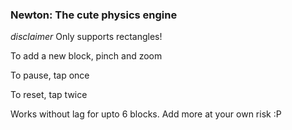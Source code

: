 ### Newton: The cute physics engine
_disclaimer_ Only supports rectangles!

To add a new block, pinch and zoom

To pause, tap once

To reset, tap twice

Works without lag for upto 6 blocks. Add more at your own risk :P


